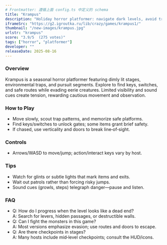 ```yaml
---
# Frontmatter: 遵循上面 config.ts 中定义的 schema
title: "Krampus"
description: "Holiday horror platformer: navigate dark levels, avoid traps and creatures, and find keys/items to escape Krampus’s lair." 
iframeSrc: "https://g2.igroutka.ru/lib/crazy/games/krampus1/"
thumbnail: "/new-images/krampus.jpg"
urlstr: "krampus"
score: "3.9/5  (275 votes)"
tags: ["horror", "platformer"]
developer: ""
releaseDate: 2025-08-16
---
```




### Overview
Krampus is a seasonal horror platformer featuring dimly lit stages, environmental traps, and pursuit segments. Explore to find keys, switches, and safe routes while evading eerie creatures. Limited visibility and sound cues create tension, rewarding cautious movement and observation.

### How to Play
- Move slowly, scout trap patterns, and memorize safe platforms.
- Find keys/switches to unlock gates; some items grant brief safety.
- If chased, use verticality and doors to break line‑of‑sight.

### Controls
- Arrows/WASD to move/jump; action/interact keys vary by host.

### Tips
- Watch for glints or subtle lights that mark items and exits.
- Wait out patrols rather than forcing risky jumps.
- Sound cues (growls, steps) telegraph danger—pause and listen.

### FAQ
- Q: How do I progress when the level looks like a dead end?  
  A: Search for levers, hidden passages, or destructible walls.
- Q: Can I fight the monsters in this game?  
  A: Most versions emphasize evasion; use routes and doors to escape.
- Q: Are there checkpoints in stages?  
  A: Many hosts include mid‑level checkpoints; consult the HUD/icons.

